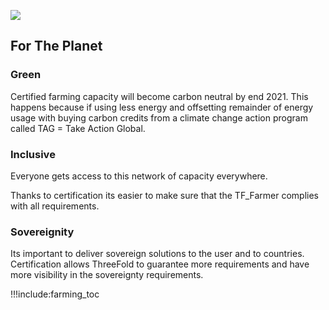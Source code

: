 ![](img/grid_banner.jpg)

## For The Planet

### Green

Certified farming capacity will become carbon neutral by end 2021.
This happens because if using less energy and offsetting remainder of energy usage with buying carbon credits from a climate change action program called TAG = Take Action Global.

### Inclusive

Everyone gets access to this network of capacity everywhere.

Thanks to certification its easier to make sure that the TF_Farmer complies with all requirements.

### Sovereignity

Its important to deliver sovereign solutions to the user and to countries.
Certification allows ThreeFold to guarantee more requirements and have more visibility in the sovereignty requirements.

!!!include:farming_toc
